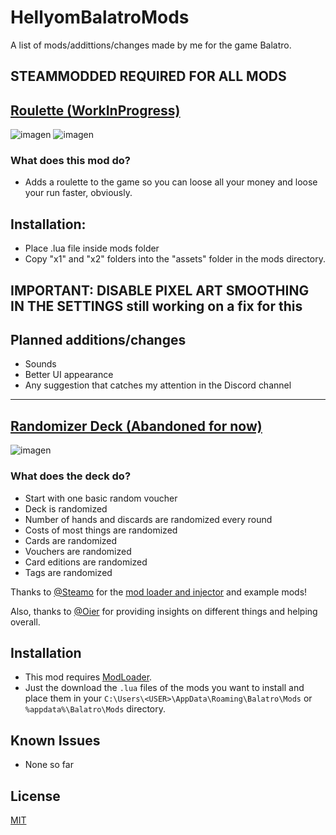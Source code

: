# HellyomBalatroMods
A list of mods/addittions/changes made by me for the game Balatro.

## **STEAMMODDED REQUIRED FOR ALL MODS**

## [Roulette (WorkInProgress)](/Roulette)
![imagen](https://github.com/Hellyom/HellyomBalatroMods/assets/91801261/64f133b4-3fdd-49d7-b3c9-476ea77454a6)
![imagen](https://github.com/Hellyom/HellyomBalatroMods/assets/91801261/06b387f2-6ebc-4fc2-ad74-991990e6e155)

### What does this mod do?
- Adds a roulette to the game so you can loose all your money and loose your run faster, obviously.

## Installation:
- Place .lua file inside mods folder 
- Copy "x1" and "x2" folders into the "assets" folder in the mods directory.

## **IMPORTANT: DISABLE PIXEL ART SMOOTHING IN THE SETTINGS** still working on a fix for this

## Planned additions/changes
- Sounds
- Better UI appearance 
- Any suggestion that catches my attention in the Discord channel

---

## [Randomizer Deck (Abandoned for now)](/RandomizerDeck.lua)
![imagen](https://github.com/Hellyom/HellyomBalatroMods/assets/91801261/7669f4eb-3a7c-4b79-b125-d7c2ee084c46)
### What does the deck do?
- Start with one basic random voucher
- Deck is randomized
- Number of hands and discards are randomized every round
- Costs of most things are randomized
- Cards are randomized
- Vouchers are randomized
- Card editions are randomized
- Tags are randomized

Thanks to [@Steamo](https://github.com/Steamopollys) for the [mod loader and injector](https://github.com/Steamopollys/Steamodded/) and example mods!

Also, thanks to [@Oier](https://github.com/notoier) for providing insights on different things and helping overall.


  ## Installation
- This mod requires [ModLoader](https://github.com/Steamopollys/Steamodded/).
- Just the download the `.lua` files of the mods you want to install and place them in your `C:\Users\<USER>\AppData\Roaming\Balatro\Mods` or `%appdata%\Balatro\Mods` directory.

## Known Issues
- None so far

## License
[MIT](https://choosealicense.com/licenses/mit/)
